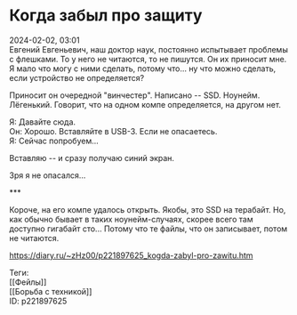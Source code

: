 Когда забыл про защиту
=======================

   
 2024-02-02, 03:01   
  Евгений Евгеньевич, наш доктор наук, постоянно испытывает проблемы с флешками. То у него не читаются, то не пишутся. Он их приносит мне. Я мало что могу с ними сделать, потому что... ну что можно сделать, если устройство не определяется?   
   
 Приносит он очередной "винчестер". Написано -- SSD. Ноунейм. Лёгенький. Говорит, что на одном компе определяется, на другом нет.   
   
 Я: Давайте сюда.   
 Он: Хорошо. Вставляйте в USB-3. Если не опасаетесь.   
 Я: Сейчас попробуем...   
   
 Вставляю -- и сразу получаю синий экран.   
   
 Зря я не опасался...   
   
 \*\*\*   
   
 Короче, на его компе удалось открыть. Якобы, это SSD на терабайт. Но, как обычно бывает в таких ноунейм-случаях, скорее всего там доступно гигабайт сто... Потому что те файлы, что он записывает, потом не читаются.   
    
 <https://diary.ru/~zHz00/p221897625_kogda-zabyl-pro-zawitu.htm>   
   
 Теги:   
 [[Фейлы]]   
 [[Борьба с техникой]]   
 ID: p221897625